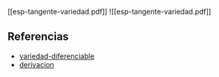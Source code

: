 [[esp-tangente-variedad.pdf]]
![[esp-tangente-variedad.pdf]]

## Referencias
- [variedad-diferenciable](./variedad-diferenciable.md)
- [derivacion](./derivacion.md)
